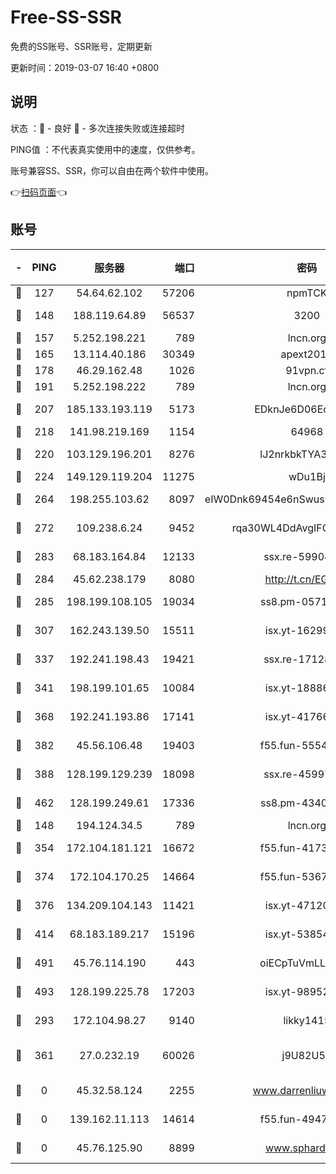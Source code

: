 # Free-SS-SSR

免费的SS账号、SSR账号，定期更新

更新时间：2019-03-07 16:40 +0800

## 说明

状态     ：🙂 - 良好 🙁 - 多次连接失败或连接超时

PING值   ：不代表真实使用中的速度，仅供参考。

账号兼容SS、SSR，你可以自由在两个软件中使用。

👉[扫码页面](https://liesauer.github.io/Free-SS-SSR/)👈

## 账号

|-|PING|服务器|端口|密码|加密方式|区域|
|:----:|:----:|:-----:|-----:|:----:|:----:|:----:|
|🙂|127|54.64.62.102|57206|npmTCK|rc4-md5|JP|
|🙂|148|188.119.64.89|56537|3200|aes-256-cfb|RU|
|🙂|157|5.252.198.221|789|lncn.org|rc4|JP|
|🙂|165|13.114.40.186|30349|apext2019|chacha20|JP|
|🙂|178|46.29.162.48|1026|91vpn.cf|rc4-md5|RU|
|🙂|191|5.252.198.222|789|lncn.org|rc4|JP|
|🙂|207|185.133.193.119|5173|EDknJe6D06EoWDaw|aes-256-cfb|US|
|🙂|218|141.98.219.169|1154|64968|chacha20|US|
|🙂|220|103.129.196.201|8276|lJ2nrkbkTYA30wv0|aes-256-cfb|US|
|🙂|224|149.129.119.204|11275|wDu1Bj|rc4-md5|HK|
|🙂|264|198.255.103.62|8097|eIW0Dnk69454e6nSwuspv9DmS201tQ0D|aes-256-cfb|US|
|🙂|272|109.238.6.24|9452|rqa30WL4DdAvgIFG6Fs3znzTa|aes-256-cfb|FR|
|🙂|283|68.183.164.84|12133|ssx.re-59904626|aes-256-cfb|US|
|🙂|284|45.62.238.179|8080|http://t.cn/EGJIyrl|rc4-md5|CA|
|🙂|285|198.199.108.105|19034|ss8.pm-05716410|aes-256-cfb|US|
|🙂|307|162.243.139.50|15511|isx.yt-16299979|aes-256-cfb|US|
|🙂|337|192.241.198.43|19421|ssx.re-17128013|aes-256-cfb|US|
|🙂|341|198.199.101.65|10084|isx.yt-18886223|aes-256-cfb|US|
|🙂|368|192.241.193.86|17141|isx.yt-41766663|aes-256-cfb|US|
|🙂|382|45.56.106.48|19403|f55.fun-55549591|aes-256-cfb|US|
|🙂|388|128.199.129.239|18098|ssx.re-45997655|aes-256-cfb|SG|
|🙂|462|128.199.249.61|17336|ss8.pm-43407054|aes-256-cfb|SG|
|🙂|148|194.124.34.5|789|lncn.org|rc4|JP|
|🙂|354|172.104.181.121|16672|f55.fun-41734869|aes-256-cfb|SG|
|🙂|374|172.104.170.25|14664|f55.fun-53676794|aes-256-cfb|SG|
|🙂|376|134.209.104.143|11421|isx.yt-47120131|aes-256-cfb|SG|
|🙂|414|68.183.189.217|15196|isx.yt-53854583|aes-256-cfb|SG|
|🙂|491|45.76.114.190|443|oiECpTuVmLLxk4Ts|aes-256-cfb|AU|
|🙂|493|128.199.225.78|17203|isx.yt-98952037|aes-256-cfb|SG|
|🙁|293|172.104.98.27|9140|likky1415|aes-256-cfb|JP|
|🙁|361|27.0.232.19|60026|j9U82U53|xchacha20-ietf-poly1305|HK|
|🙁|0|45.32.58.124|2255|www.darrenliuwei.com|aes-256-cfb|JP|
|🙁|0|139.162.11.113|14614|f55.fun-49472003|aes-256-cfb|SG|
|🙁|0|45.76.125.90|8899|www.sphard.com|aes-256-cfb|AU|
